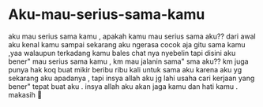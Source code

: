 # Aku-mau-serius-sama-kamu
aku mau serius sama kamu , apakah kamu mau serius sama aku??  dari awal aku kenal kamu sampai sekarang aku ngerasa cocok aja gitu sama kamu ,yaa walaupun terkadang kamu bales chat nya nyebelin tapi disini aku bener" mau serius sama kamu , km mau jalanin sama" sma aku?? km juga punya hak koq buat mikir beribu ribu kali untuk sama aku karena aku yg sekarang aku apadanya , tapi insya allah aku jg lahi usaha cari kerjaan yang bener" tepat buat aku . insya allah aku akan jaga kamu dan hati kamu . makasih 🙏
